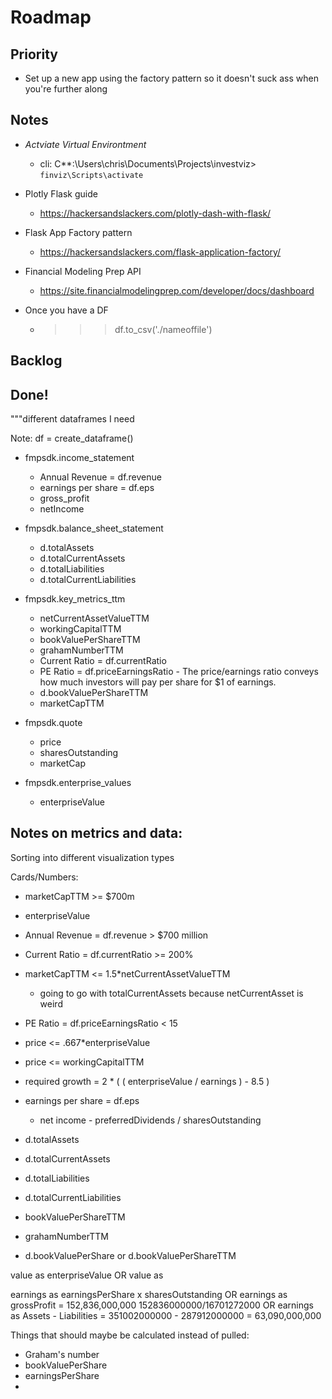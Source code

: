# Roadmap

## Priority
* Set up a new app using the factory pattern so it doesn't suck ass when you're further along

## Notes
* *Actviate Virtual Environtment*
  * cli: C**:\Users\chris\Documents\Projects\investviz> `finviz\Scripts\activate`

* Plotly Flask guide
  * https://hackersandslackers.com/plotly-dash-with-flask/
  
* Flask App Factory pattern
  * https://hackersandslackers.com/flask-application-factory/

* Financial Modeling Prep API
  * https://site.financialmodelingprep.com/developer/docs/dashboard

* Once you have a DF
  * >>> df.to_csv('./nameoffile') 

## Backlog


## Done!




"""different dataframes I need

Note: df = create_dataframe()

- fmpsdk.income_statement
    - Annual Revenue = df.revenue
    - earnings per share = df.eps
    - gross_profit
    - netIncome

- fmpsdk.balance_sheet_statement
    - d.totalAssets
    - d.totalCurrentAssets
    - d.totalLiabilities
    - d.totalCurrentLiabilities

- fmpsdk.key_metrics_ttm
    - netCurrentAssetValueTTM
    - workingCapitalTTM 
    - bookValuePerShareTTM
    - grahamNumberTTM
    - Current Ratio = df.currentRatio
    - PE Ratio = df.priceEarningsRatio -  The price/earnings ratio conveys how much investors will pay per share for $1 of earnings.
    - d.bookValuePerShareTTM
    - marketCapTTM 

- fmpsdk.quote
    - price
    - sharesOutstanding
    - marketCap

- fmpsdk.enterprise_values
    - enterpriseValue

## **Notes on metrics and data:**
Sorting into different visualization types

Cards/Numbers:
- marketCapTTM >= $700m
- enterpriseValue




- Annual Revenue = df.revenue > $700 million
- Current Ratio = df.currentRatio  >= 200%
- marketCapTTM <= 1.5*netCurrentAssetValueTTM
    - going to go with totalCurrentAssets because netCurrentAsset is weird
- PE Ratio = df.priceEarningsRatio < 15


- price <= .667*enterpriseValue
- price <= workingCapitalTTM
- required growth = 2 * ( ( enterpriseValue / earnings ) - 8.5 )



- earnings per share = df.eps
    - net income - preferredDividends / sharesOutstanding
- d.totalAssets
- d.totalCurrentAssets
- d.totalLiabilities
- d.totalCurrentLiabilities


- bookValuePerShareTTM
- grahamNumberTTM
- d.bookValuePerShare or d.bookValuePerShareTTM

value as enterpriseValue
OR
value as 

earnings as earningsPerShare x sharesOutstanding
OR
earnings as grossProfit = 152,836,000,000   152836000000/16701272000
OR 
earnings as Assets - Liabilities = 351002000000 - 287912000000 = 63,090,000,000



Things that should maybe be calculated instead of pulled:
- Graham's number
- bookValuePerShare
- earningsPerShare
- 
